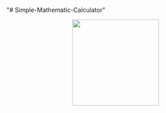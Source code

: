 "# Simple-Mathematic-Calculator" 
<div align="center">
  <img height="200" src="https://cdn.dribbble.com/users/2704414/screenshots/7466903/media/b08ab576316bd4582fef189f471cd9e5.gif"  />
</div>
